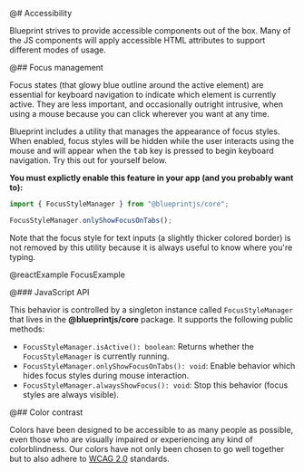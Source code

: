 @# Accessibility

Blueprint strives to provide accessible components out of the box. Many of the JS components
will apply accessible HTML attributes to support different modes of usage.

@## Focus management

Focus states (that glowy blue outline around the active element) are essential for keyboard
navigation to indicate which element is currently active. They are less important, and
occasionally outright intrusive, when using a mouse because you can click wherever you want at
any time.

Blueprint includes a utility that manages the appearance of focus styles. When enabled, focus styles
will be hidden while the user interacts using the mouse and will appear when the
<kbd>tab</kbd> key is pressed to begin keyboard navigation. Try this out for yourself
below.

**You must explictly enable this feature in your app (and you probably want to):**

```ts
import { FocusStyleManager } from "@blueprintjs/core";

FocusStyleManager.onlyShowFocusOnTabs();
```

Note that the focus style for text inputs (a slightly thicker colored border) is not removed by this
utility because it is always useful to know where you're typing.

@reactExample FocusExample

@### JavaScript API

This behavior is controlled by a singleton instance called `FocusStyleManager` that lives in the
__@blueprintjs/core__ package. It supports the following public methods:

- `FocusStyleManager.isActive(): boolean`: Returns whether the `FocusStyleManager` is currently running.
- `FocusStyleManager.onlyShowFocusOnTabs(): void`: Enable behavior which hides focus styles during mouse interaction.
- `FocusStyleManager.alwaysShowFocus(): void`: Stop this behavior (focus styles are always visible).

@## Color contrast

Colors have been designed to be accessible to as many people as possible, even those who are
visually impaired or experiencing any kind of colorblindness. Our colors have not only been chosen
to go well together but to also adhere to [WCAG 2.0](https://www.w3.org/TR/WCAG20/) standards.
